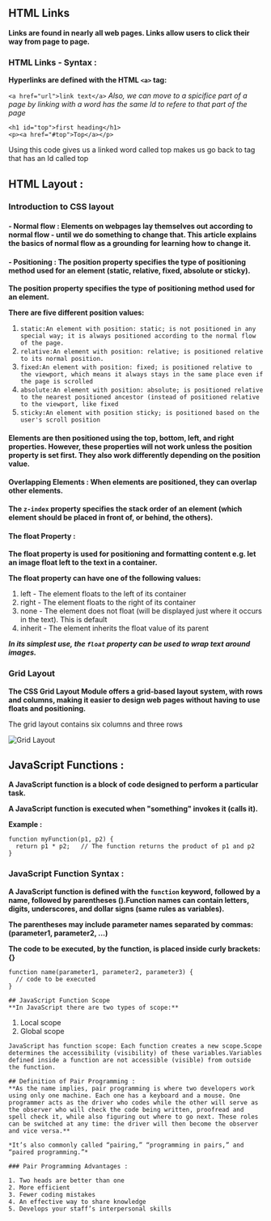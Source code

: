 ## HTML Links
**Links are found in nearly all web pages. Links allow users to click their way from page to page.**

### HTML Links - Syntax :

**Hyperlinks are defined with the HTML `<a>` tag:**

```<a href="url">link text</a>```
*Also, we can move to a spicifice part of a page by linking with a word has the same Id to refere to that part of the page*
```
<h1 id="top">first heading</h1>
<p><a href="#top">Top</a></p>
```
Using this code gives us a linked word  called top makes us go back to tag that has an Id called top

## HTML Layout :

### Introduction to CSS layout

#### - Normal flow : Elements on webpages lay themselves out according to normal flow - until we do something to change that. This article explains the basics of normal flow as a grounding for learning how to change it.

#### - Positioning : The position property specifies the type of positioning method used for an element (static, relative, fixed, absolute or sticky).

**The position property specifies the type of positioning method used for an element.**

**There are five different position values:**

1. `static:An element with position: static; is not positioned in any special way; it is always positioned according to the normal flow of the page.`
2. `relative:An element with position: relative; is positioned relative to its normal position.`
3. `fixed:An element with position: fixed; is positioned relative to the viewport, which means it always stays in the same place even if the page is scrolled`
4. `absolute:An element with position: absolute; is positioned relative to the nearest positioned ancestor (instead of positioned relative to the viewport, like fixed`
5. `sticky:An element with position sticky; is positioned based on the user's scroll position`

#### Elements are then positioned using the top, bottom, left, and right properties. However, these properties will not work unless the position property is set first. They also work differently depending on the position value.

#### Overlapping Elements : When elements are positioned, they can overlap other elements.

**The `z-index` property specifies the stack order of an element (which element should be placed in front of, or behind, the others).**

#### The float Property :
**The float property is used for positioning and formatting content e.g. let an image float left to the text in a container.**

**The float property can have one of the following values:**

1. left - The element floats to the left of its container
2. right - The element floats to the right of its container
3. none - The element does not float (will be displayed just where it occurs in the text). This is default
4. inherit - The element inherits the float value of its parent

***In its simplest use, the `float` property can be used to wrap text around images.***

### Grid Layout
**The CSS Grid Layout Module offers a grid-based layout system, with rows and columns, making it easier to design web pages without having to use floats and positioning.**

The grid layout contains six columns and three rows

![Grid Layout](https://assets.hongkiat.com/uploads/css-grid-layout-fr-unit/basic-usage.jpg)

## JavaScript Functions :
 **A JavaScript function is a block of code designed to perform a particular task.**

**A JavaScript function is executed when "something" invokes it (calls it).**

**Example :**
```
function myFunction(p1, p2) {
  return p1 * p2;   // The function returns the product of p1 and p2
}
```
### JavaScript Function Syntax :
**A JavaScript function is defined with the `function` keyword, followed by a name, followed by parentheses ().Function names can contain letters, digits, underscores, and dollar signs (same rules as variables).**

**The parentheses may include parameter names separated by commas: (parameter1, parameter2, ...)**

**The code to be executed, by the function, is placed inside curly brackets: {}**
```
function name(parameter1, parameter2, parameter3) {
  // code to be executed
}

## JavaScript Function Scope
**In JavaScript there are two types of scope:**
```
1. Local scope
2. Global scope
```
JavaScript has function scope: Each function creates a new scope.Scope determines the accessibility (visibility) of these variables.Variables defined inside a function are not accessible (visible) from outside the function.

## Definition of Pair Programming :
**As the name implies, pair programming is where two developers work using only one machine. Each one has a keyboard and a mouse. One programmer acts as the driver who codes while the other will serve as the observer who will check the code being written, proofread and spell check it, while also figuring out where to go next. These roles can be switched at any time: the driver will then become the observer and vice versa.**

*It’s also commonly called “pairing,” “programming in pairs,” and “paired programming.”*

### Pair Programming Advantages :

1. Two heads are better than one
2. More efficient
3. Fewer coding mistakes
4. An effective way to share knowledge
5. Develops your staff’s interpersonal skills
